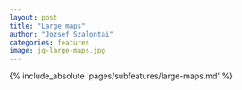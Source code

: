 ```yaml
---
layout: post
title: "Large maps"
author: "Jozsef Szalontai"
categories: features
image: jq-large-maps.jpg
---
```


{% include_absolute 'pages/subfeatures/large-maps.md' %}